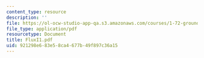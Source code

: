 ```yaml
---
content_type: resource
description: ''
file: https://ol-ocw-studio-app-qa.s3.amazonaws.com/courses/1-72-groundwater-hydrology-fall-2005/921298e683e58ca4677b49f897c36a15_FluxI1.pdf
file_type: application/pdf
resourcetype: Document
title: FluxI1.pdf
uid: 921298e6-83e5-8ca4-677b-49f897c36a15
---
```


